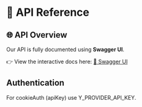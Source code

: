 # 📡 API Reference

## 🌐 API Overview

Our API is fully documented using **Swagger UI**.

👉 View the interactive docs here:
[🔗 Swagger UI](http://localhost:8071/api/v1.0/swagger/)

<!-- Latest url instead of `v1.0` would be cool -->

## Authentication

For cookieAuth (apiKey) use Y_PROVIDER_API_KEY.
